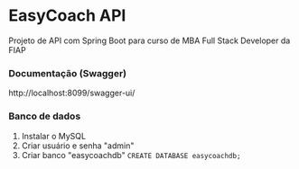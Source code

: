 # EasyCoach API

Projeto de API com Spring Boot para curso de MBA Full Stack Developer da FIAP

### Documentação (Swagger)
http://localhost:8099/swagger-ui/

### Banco de dados
1. Instalar o MySQL
2. Criar usuário e senha "admin"
3. Criar banco "easycoachdb" `CREATE DATABASE easycoachdb;`